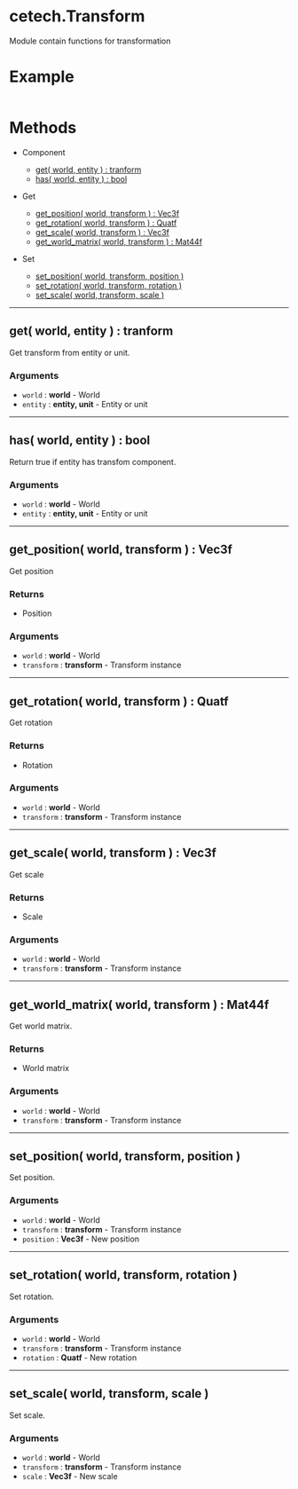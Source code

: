 # cetech.Transform

Module contain functions for transformation

# Example

```lua
```

# Methods

* Component
    * [get( world, entity ) : tranform](#get-world-entity-transform)
    * [has( world, entity ) : bool](#has-world-entity-bool)

* Get
    * [get_position( world, transform ) : Vec3f](#get_position-world-transform-vec3f)
    * [get_rotation( world, transform ) : Quatf](#get_rotation-world-transform-quatf)
    * [get_scale( world, transform ) : Vec3f ](#get_scale-world-transform-vec3f)
    * [get_world_matrix( world, transform ) : Mat44f](#get_world_matrix-world-transform-mat44f)

* Set
    * [set_position( world, transform, position )](#set_position-world-transform-position)
    * [set_rotation( world, transform, rotation )](#set_rotation-world-transform-rotation)
    * [set_scale( world, transform, scale )](#set_scale-world-transform-scale)

------------------------------------------------------------------------------------------------------------------------

## get( world, entity ) : tranform

Get transform from entity or unit.

### Arguments
* `world` : **world**   - World
* `entity` : **entity, unit**   - Entity or unit

------------------------------------------------------------------------------------------------------------------------

## has( world, entity ) : bool

Return true if entity has transfom component.

### Arguments
* `world` : **world**   - World
* `entity` : **entity, unit**   - Entity or unit

----------------------------------------------------------------------------------------------------------------------

## get_position( world, transform ) : Vec3f

Get position

### Returns
* Position
  
### Arguments
* `world` : **world**   - World
* `transform` : **transform**   - Transform instance

------------------------------------------------------------------------------------------------------------------------

## get_rotation( world, transform ) : Quatf

Get rotation

### Returns
* Rotation

### Arguments
* `world` : **world**   - World
* `transform` : **transform**   - Transform instance


------------------------------------------------------------------------------------------------------------------------

## get_scale( world, transform ) : Vec3f

Get scale

### Returns
* Scale

### Arguments
* `world` : **world**   - World
* `transform` : **transform**   - Transform instance

------------------------------------------------------------------------------------------------------------------------

## get_world_matrix( world, transform ) : Mat44f

Get world matrix.

### Returns
* World matrix

### Arguments
* `world` : **world**   - World
* `transform` : **transform**   - Transform instance


------------------------------------------------------------------------------------------------------------------------

## set_position( world, transform, position )

Set position.

### Arguments
* `world` : **world**   - World
* `transform` : **transform**   - Transform instance
* `position` : **Vec3f**   - New position


------------------------------------------------------------------------------------------------------------------------

## set_rotation( world, transform, rotation )

Set rotation.

### Arguments
* `world` : **world**   - World
* `transform` : **transform**   - Transform instance
* `rotation` : **Quatf**   - New rotation

------------------------------------------------------------------------------------------------------------------------

## set_scale( world, transform, scale )

Set scale.

### Arguments
* `world` : **world**   - World
* `transform` : **transform**   - Transform instance
* `scale` : **Vec3f**   - New scale

